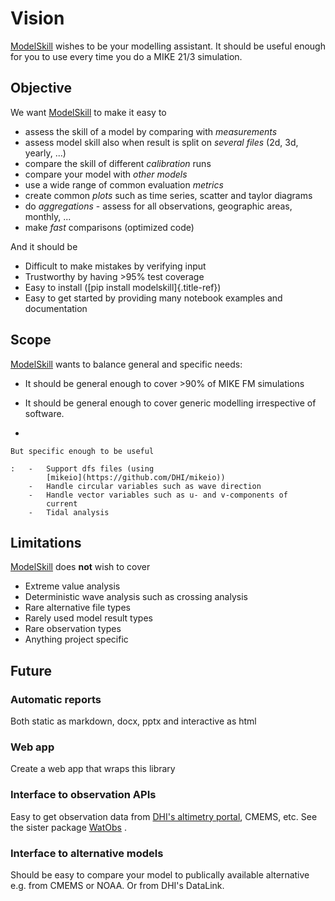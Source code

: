 Vision
======

[ModelSkill](https://github.com/DHI/modelskill) wishes to be your
modelling assistant. It should be useful enough for you to use every
time you do a MIKE 21/3 simulation.

Objective
---------

We want [ModelSkill](https://github.com/DHI/modelskill) to make it easy
to

-   assess the skill of a model by comparing with *measurements*
-   assess model skill also when result is split on *several files* (2d,
    3d, yearly, \...)
-   compare the skill of different *calibration* runs
-   compare your model with *other models*
-   use a wide range of common evaluation *metrics*
-   create common *plots* such as time series, scatter and taylor
    diagrams
-   do *aggregations* - assess for all observations, geographic areas,
    monthly, \...
-   make *fast* comparisons (optimized code)

And it should be

-   Difficult to make mistakes by verifying input
-   Trustworthy by having \>95% test coverage
-   Easy to install ([pip install modelskill]{.title-ref})
-   Easy to get started by providing many notebook examples and
    documentation

Scope
-----

[ModelSkill](https://github.com/DHI/modelskill) wants to balance general
and specific needs:

-   It should be general enough to cover \>90% of MIKE FM simulations

-   It should be general enough to cover generic modelling irrespective
    of software.

-   

    But specific enough to be useful

    :   -   Support dfs files (using
            [mikeio](https://github.com/DHI/mikeio))
        -   Handle circular variables such as wave direction
        -   Handle vector variables such as u- and v-components of
            current
        -   Tidal analysis

Limitations
-----------

[ModelSkill](https://github.com/DHI/modelskill) does **not** wish to
cover

-   Extreme value analysis
-   Deterministic wave analysis such as crossing analysis
-   Rare alternative file types
-   Rarely used model result types
-   Rare observation types
-   Anything project specific

Future
------

### Automatic reports

Both static as markdown, docx, pptx and interactive as html

### Web app

Create a web app that wraps this library

### Interface to observation APIs

Easy to get observation data from [DHI\'s altimetry
portal](https://altimetry.dhigroup.com), CMEMS, etc. See the sister
package [WatObs](https://github.com/DHI/WatObs) .

### Interface to alternative models

Should be easy to compare your model to publically available alternative
e.g. from CMEMS or NOAA. Or from DHI\'s DataLink.
